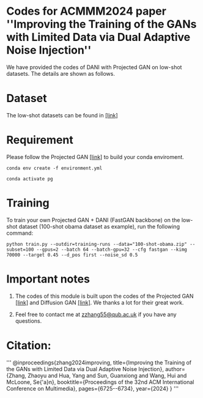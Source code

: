 #  Codes for ACMMM2024 paper ''Improving the Training of the GANs with Limited Data via Dual Adaptive Noise Injection''

We have provided the codes of DANI with Projected GAN on low-shot datasets. The details are shown as follows.

# Dataset

The low-shot datasets can be found in [[link]](https://drive.google.com/file/d/1rWqaVlms55604jrP5t9ShacL6mZKWL8f/view?usp=sharing)

# Requirement

Please follow the Projected GAN [[link]](https://github.com/autonomousvision/projected-gan) to build your conda enviroment.

```
conda env create -f environment.yml
```
```
conda activate pg
```

# Training

To train your own Projected GAN + DANI (FastGAN backbone) on the low-shot dataset (100-shot obama dataset as example), run the following command:

```
python train.py --outdir=training-runs --data="100-shot-obama.zip" --subset=100 --gpus=2 --batch 64 --batch-gpu=32 --cfg fastgan --kimg 70000 --target 0.45 --d_pos first --noise_sd 0.5
```
# Important notes

1. The codes of this module is built upon the codes of the Projected GAN [[link]](https://github.com/autonomousvision/projected-gan) and Diffusion GAN [[link]](https://github.com/Zhendong-Wang/Diffusion-GAN). We thanks a lot for their great work.

2. Feel free to contact me at zzhang55@qub.ac.uk if you have any questions.

# Citation:

'''
@inproceedings{zhang2024improving,
  title={Improving the Training of the GANs with Limited Data via Dual Adaptive Noise Injection},
  author={Zhang, Zhaoyu and Hua, Yang and Sun, Guanxiong and Wang, Hui and McLoone, Se{\'a}n},
  booktitle={Proceedings of the 32nd ACM International Conference on Multimedia},
  pages={6725--6734},
  year={2024}
}
'''
